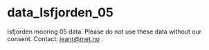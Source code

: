 # data_Isfjorden_05

Isfjorden mooring 05 data. Please do not use these data without our consent. Contact: jeanr@met.no .
